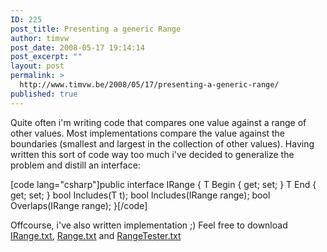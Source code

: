 ```yaml
---
ID: 225
post_title: Presenting a generic Range
author: timvw
post_date: 2008-05-17 19:14:14
post_excerpt: ""
layout: post
permalink: >
  http://www.timvw.be/2008/05/17/presenting-a-generic-range/
published: true
---
```

<p>Quite often i'm writing code that compares one value against a range of other values. Most implementations compare the value against the boundaries (smallest and largest in the collection of other values). Having written this sort of code way too much i've decided to generalize the problem and distill an interface:</p>
[code lang="csharp"]public interface IRange<t>
{
 T Begin { get; set; }
 T End { get; set; }
 bool Includes(T t);
 bool Includes(IRange<t> range);
 bool Overlaps(IRange<t> range);
}[/code]
<p>Offcourse, i've also written implementation ;) Feel free to download <a href="http://www.timvw.be/wp-content/code/csharp/IRange.txt">IRange.txt</a>, <a href="http://www.timvw.be/wp-content/code/csharp/Range.txt">Range.txt</a> and <a href="http://www.timvw.be/wp-content/code/csharp/RangeTester.txt">RangeTester.txt</a></p>